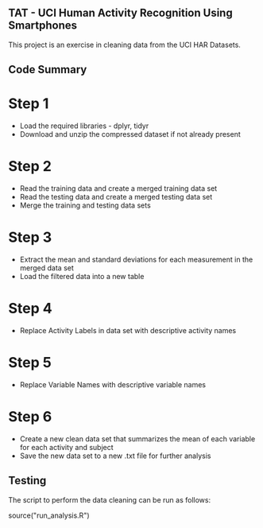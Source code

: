 ## TAT - UCI Human Activity Recognition Using Smartphones

This project is an exercise in cleaning data from the UCI HAR Datasets.

## Code Summary

# Step 1

* Load the required libraries - dplyr, tidyr
* Download and unzip the compressed dataset if not already present

# Step 2

* Read the training data and create a merged training data set
* Read the testing data and create a merged testing data set
* Merge the training and testing data sets

# Step 3

* Extract the mean and standard deviations for each measurement in the merged data set
* Load the filtered data into a new table

# Step 4

* Replace Activity Labels in data set with descriptive activity names

# Step 5

* Replace Variable Names with descriptive variable names

# Step 6

* Create a new clean data set that summarizes the mean of each variable for each activity and subject
* Save the new data set to a new .txt file for further analysis


## Testing

The script to perform the data cleaning can be run as follows:

source("run_analysis.R")

